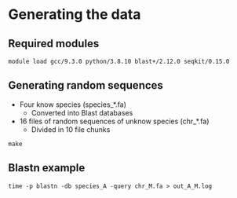 # Generating the data

## Required modules
```
module load gcc/9.3.0 python/3.8.10 blast+/2.12.0 seqkit/0.15.0
```

## Generating random sequences
* Four know species (species_*.fa)
  * Converted into Blast databases
* 16 files of random sequences of unknow species (chr_*.fa)
  * Divided in 10 file chunks

```
make
```

## Blastn example
```
time -p blastn -db species_A -query chr_M.fa > out_A_M.log
```
